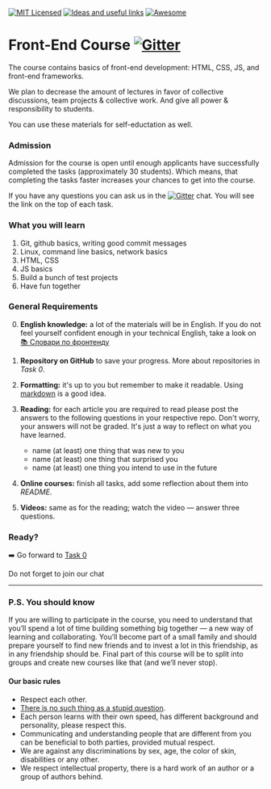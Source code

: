 [![MIT Licensed][icon-mit]][license]
[![Ideas and useful links][icon-ideas]][ideas]
[![Awesome][icon-awesome]][awesome]

# Front-End Course [![Gitter][icon-chat]][chat]

The course contains basics of front-end development:
HTML, CSS, JS, and front-end frameworks.

We plan to decrease the amount of lectures in favor of collective discussions,
team projects & collective work. And give all power & responsibility
to students.

You can use these materials for self-eductation as well.


### Admission

Admission for the course is open until enough applicants have successfully
completed the tasks (approximately 30 students). Which means, that completing
the tasks faster increases your chances to get into the course.

If you have any questions you can ask us in the [![Gitter][icon-chat]][chat]
chat. You will see the link on the top of each task.


### What you will learn

1. Git, github basics, writing good commit messages
2. Linux, command line basics, network basics
3. HTML, CSS
4. JS basics
5. Build a bunch of test projects
6. Have fun together

<!-- TODO: finish it up  -->
<!-- For more information take a look on [syllabus](syllabus.md) -->


### General Requirements

0. __English knowledge:__ a lot of the materials will be in English.
   If you do not feel yourself confident enough in your technical English,
   take a look on [📚 Словари по фронтенду][frontend-dicts]

1. __Repository on GitHub__ to save your progress.
   More about repositories in _Task 0_.

2. __Formatting:__ it's up to you but remember to make it readable.
   Using [markdown][markdown] is a good idea.

3. __Reading:__ for each article you are required to read please post
   the answers to the following questions in your respective repo.
   Don't worry, your answers will not be graded. It's just a way to reflect
   on what you have learned.
   - name (at least) one thing that was new to you
   - name (at least) one thing that surprised you
   - name (at least) one thing you intend to use in the future

4. __Online courses:__ finish all tasks, add some reflection
   about them into _README_.

5. __Videos:__ same as for the reading; watch the video —
   answer three questions.


### Ready?

➡️ Go forward to [Task 0](test00.md)

Do not forget to join our chat



---

### P.S. You should know

If you are willing to participate in the course, you need to understand that
you’ll spend a lot of time building something big together — a new way
of learning and collaborating. You’ll become part of a small family
and should prepare yourself to find new friends and to invest a lot in this
friendship, as in any friendship should be. Final part of this course will be
to split into groups and create new courses like that (and we’ll never stop).

#### Our basic rules

* Respect each other.
* [There is no such thing as a stupid question][wiki-stupid-question].
* Each person learns with their own speed, has different background and
  personality, please respect this.
* Communicating and understanding people that are different from you
  can be beneficial to both parties, provided mutual respect.
* We are against any discriminations by sex, age, the color of skin,
  disabilities or any other.
* We respect intellectual property, there is a hard work of an author
  or a group of authors behind.


[icon-chat]: https://badges.gitter.im/Kottans/frontend.svg
[icon-mit]: https://img.shields.io/badge/license-MIT-blue.svg
[icon-ideas]: https://img.shields.io/badge/google--doc-ideas-ff69b4.svg
[icon-awesome]: https://cdn.rawgit.com/sindresorhus/awesome/d7305f38d29fed78fa85652e3a63e154dd8e8829/media/badge.svg

[license]: https://github.com/Kottans/web/blob/master/LICENSE.md
[awesome]: https://github.com/sindresorhus/awesome#front-end-development
[ideas]: https://docs.google.com/spreadsheets/d/1bZJhYjK3VHOS2HmQb2Fs4aHfEBt8mp1F09j9nEEDaqE/edit#gid=818017811
[chat]: https://gitter.im/Kottans/frontend?utm_source=badge&utm_medium=badge&utm_campaign=pr-badge

[frontend-dicts]: https://github.com/web-standards-ru/dictionary
[markdown]: https://help.github.com/categories/writing-on-github/
[wiki-stupid-question]: https://en.wikipedia.org/wiki/No_such_thing_as_a_stupid_question
